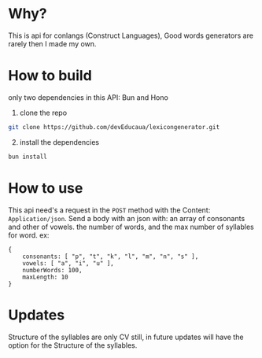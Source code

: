 # Why?
This is api for conlangs (Construct Languages), Good words generators are rarely then I made my own.

# How to build
only two dependencies in this API: Bun and Hono

1. clone the repo
```sh
git clone https://github.com/devEducaua/lexicongenerator.git
```

2. install the dependencies
```sh
bun install
```

# How to use
This api need's a request in the ```POST``` method with the Content: ```Application/json```.
Send a body with an json with: an array of consonants and other of vowels. the number of words, and the max number of syllables for word.
ex: 
```
{
    consonants: [ "p", "t", "k", "l", "m", "n", "s" ],
    vowels: [ "a", "i", "u" ],
    numberWords: 100,
    maxLength: 10
}
```

# Updates
Structure of the syllables are only CV still, in future updates will have the option for the Structure of the syllables.
